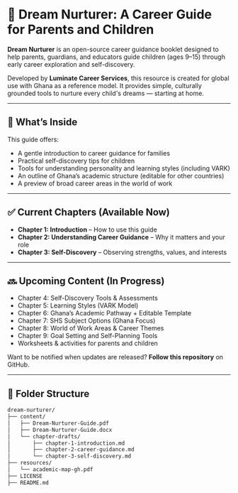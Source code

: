 # 🌟 Dream Nurturer: A Career Guide for Parents and Children

**Dream Nurturer** is an open-source career guidance booklet designed to help parents, guardians, and educators guide children (ages 9–15) through early career exploration and self-discovery.

Developed by **Luminate Career Services**, this resource is created for global use with Ghana as a reference model. It provides simple, culturally grounded tools to nurture every child's dreams — starting at home.

---

## 📘 What’s Inside

This guide offers:
- A gentle introduction to career guidance for families
- Practical self-discovery tips for children
- Tools for understanding personality and learning styles (including VARK)
- An outline of Ghana’s academic structure (editable for other countries)
- A preview of broad career areas in the world of work

---

## ✅ Current Chapters (Available Now)
- **Chapter 1: Introduction** – How to use this guide
- **Chapter 2: Understanding Career Guidance** – Why it matters and your role
- **Chapter 3: Self-Discovery** – Observing strengths, values, and interests

---

## 🔜 Upcoming Content (In Progress)
- Chapter 4: Self-Discovery Tools & Assessments  
- Chapter 5: Learning Styles (VARK Model)  
- Chapter 6: Ghana’s Academic Pathway + Editable Template  
- Chapter 7: SHS Subject Options (Ghana Focus)  
- Chapter 8: World of Work Areas & Career Themes  
- Chapter 9: Goal Setting and Self-Planning Tools  
- Worksheets & activities for parents and children

Want to be notified when updates are released? **Follow this repository** on GitHub.

---

## 📂 Folder Structure
```bash
dream-nurturer/
├── content/
│   ├── Dream-Nurturer-Guide.pdf
│   ├── Dream-Nurturer-Guide.docx
│   └── chapter-drafts/
│       ├── chapter-1-introduction.md
│       ├── chapter-2-career-guidance.md
│       └── chapter-3-self-discovery.md
├── resources/
│   └── academic-map-gh.pdf
├── LICENSE
├── README.md
